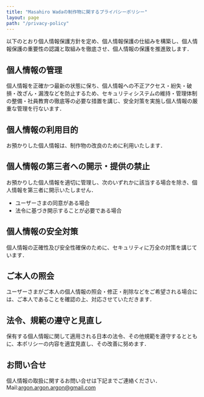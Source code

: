 ```yaml
---
title: "Masahiro Wadaの制作物に関するプライバシーポリシー"
layout: page
path: "/privacy-policy"
---
```


以下のとおり個人情報保護方針を定め、個人情報保護の仕組みを構築し、個人情報保護の重要性の認識と取組みを徹底させ、個人情報の保護を推進致します．

## 個人情報の管理
個人情報を正確かつ最新の状態に保ち、個人情報への不正アクセス・紛失・破損・改ざん・漏洩などを防止するため、セキュリティシステムの維持・管理体制の整備・社員教育の徹底等の必要な措置を講じ、安全対策を実施し個人情報の厳重な管理を行ないます．

## 個人情報の利用目的
お預かりした個人情報は、制作物の改良のために利用いたします．

## 個人情報の第三者への開示・提供の禁止
お預かりした個人情報を適切に管理し、次のいずれかに該当する場合を除き、個人情報を第三者に開示いたしません．

- ユーザーさまの同意がある場合
- 法令に基づき開示することが必要である場合

## 個人情報の安全対策
個人情報の正確性及び安全性確保のために、セキュリティに万全の対策を講じています．

## ご本人の照会
ユーザーさまがご本人の個人情報の照会・修正・削除などをご希望される場合には、ご本人であることを確認の上、対応させていただきます．

## 法令、規範の遵守と見直し
保有する個人情報に関して適用される日本の法令、その他規範を遵守するとともに、本ポリシーの内容を適宜見直し、その改善に努めます．

## お問い合せ
個人情報の取扱に関するお問い合せは下記までご連絡ください．
Mail:argon.argon.argon@gmail.com
